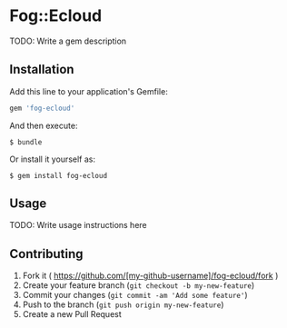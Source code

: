 # Fog::Ecloud

TODO: Write a gem description

## Installation

Add this line to your application's Gemfile:

```ruby
gem 'fog-ecloud'
```

And then execute:

    $ bundle

Or install it yourself as:

    $ gem install fog-ecloud

## Usage

TODO: Write usage instructions here

## Contributing

1. Fork it ( https://github.com/[my-github-username]/fog-ecloud/fork )
2. Create your feature branch (`git checkout -b my-new-feature`)
3. Commit your changes (`git commit -am 'Add some feature'`)
4. Push to the branch (`git push origin my-new-feature`)
5. Create a new Pull Request
